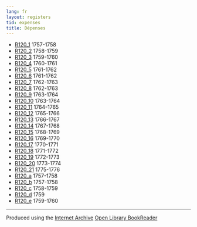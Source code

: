 ```yaml
---
lang: fr
layout: registers
tid: expenses
title: Dépenses
---
```


<ul>
  <li><a href="R120_1/index.html" target="bookreader">R120_1</a> 1757-1758</li>
  <li><a href="R120_2/index.html" target="bookreader">R120_2</a> 1758-1759</li>
  <li><a href="R120_3/index.html" target="bookreader">R120_3</a> 1759-1760</li>
  <li><a href="R120_4/index.html" target="bookreader">R120_4</a> 1760-1761</li>
  <li><a href="R120_5/index.html" target="bookreader">R120_5</a> 1761-1762</li>
  <li><a href="R120_6/index.html" target="bookreader">R120_6</a> 1761-1762</li>
  <li><a href="R120_7/index.html" target="bookreader">R120_7</a> 1762-1763</li>
  <li><a href="R120_8/index.html" target="bookreader">R120_8</a> 1762-1763</li>
  <li><a href="R120_9/index.html" target="bookreader">R120_9</a> 1763-1764</li>
  <li><a href="R120_10/index.html" target="bookreader">R120_10</a> 1763-1764</li>
  <li><a href="R120_11/index.html" target="bookreader">R120_11</a> 1764-1765</li>
  <li><a href="R120_12/index.html" target="bookreader">R120_12</a> 1765-1766</li>
  <li><a href="R120_13/index.html" target="bookreader">R120_13</a> 1766-1767</li>
  <li><a href="R120_14/index.html" target="bookreader">R120_14</a> 1767-1768</li>
  <li><a href="R120_15/index.html" target="bookreader">R120_15</a> 1768-1769</li>
  <li><a href="R120_16/index.html" target="bookreader">R120_16</a> 1769-1770</li>
  <li><a href="R120_17/index.html" target="bookreader">R120_17</a> 1770-1771</li>
  <li><a href="R120_18/index.html" target="bookreader">R120_18</a> 1771-1772</li>
  <li><a href="R120_19/index.html" target="bookreader">R120_19</a> 1772-1773</li>
  <li><a href="R120_20/index.html" target="bookreader">R120_20</a> 1773-1774</li>
  <li><a href="R120_21/index.html" target="bookreader">R120_21</a> 1775-1776</li>
  <li><a href="R120_a/index.html" target="bookreader">R120_a</a> 1757-1758</li>
  <li><a href="R120_b/index.html" target="bookreader">R120_b</a> 1757-1758</li>
  <li><a href="R120_c/index.html" target="bookreader">R120_c</a> 1758-1759</li>
  <li><a href="R120_d/index.html" target="bookreader">R120_d</a> 1759</li>
  <li><a href="R120_e/index.html" target="bookreader">R120_e</a> 1759-1760</li>
</ul>

<hr>

<p>
Produced using the <a href="http://internetarchive.org" target="_blank">Internet Archive</a> <a href="http://openlibrary.org/dev/docs/bookreader" target="_blank">Open Library BookReader</a>
</p>
